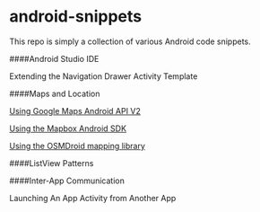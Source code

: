 android-snippets
================

This repo is simply a collection of various Android code snippets.

####Android Studio IDE

Extending the Navigation Drawer Activity Template

####Maps and Location 

[Using Google Maps Android API V2](https://github.com/ccabanero/android-snippets/tree/master/android-googlemaps-snippets)

[Using the Mapbox Android SDK](https://github.com/ccabanero/android-snippets/tree/master/android-mapbox-snippets)

[Using the OSMDroid mapping library](https://github.com/ccabanero/android-snippets/tree/master/android-osmdroid-snippets)

####ListView Patterns

####Inter-App Communication

Launching An App Activity from Another App

